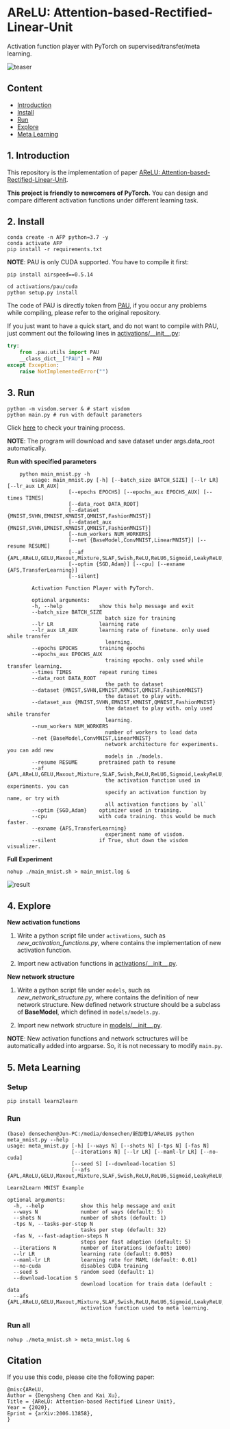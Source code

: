 # AReLU: Attention-based-Rectified-Linear-Unit

Activation function player with PyTorch on supervised/transfer/meta learning.

![teaser](pictures/teaser.png)

## Content

* [Introduction](#1)
* [Install](#2)
* [Run](#3)
* [Explore](#4)
* [Meta Learning](#5)

##  <h2 id="1">1. Introduction</h2>

This repository is the implementation of paper [AReLU: Attention-based-Rectified-Linear-Unit](https://arxiv.org/pdf/2006.13858.pdf).

**This project is friendly to newcomers of PyTorch.** You can design and compare different activation functions under different learning task.

## <h2 id="2">2. Install</h2>

```shell
conda create -n AFP python=3.7 -y
conda activate AFP
pip install -r requirements.txt
```

**NOTE**: PAU is only CUDA supported. You have to compile it first:

```shell
pip install airspeed==0.5.14 

cd activations/pau/cuda
python setup.py install
```

The code of PAU is directly token from [PAU](https://github.com/ml-research/pau.git), if you occur any problems while compiling, please refer to the original repository.

If you just want to have a quick start, and do not want to compile with PAU, just comment out the following lines in [activations/\_\_init\_\_.py](activations/__init__.py):

```python
try:
    from .pau.utils import PAU
    __class_dict__["PAU"] = PAU
except Exception:
    raise NotImplementedError("")
```

## <h2 id="3">3. Run</h2>

```shell
python -m visdom.server & # start visdom
python main.py # run with default parameters
```

Click [here](https://localhost:8097/) to check your training process.

**NOTE**: The program will download and save dataset under args.data_root automatically.

**Run with specified parameters**

```shell
    python main_mnist.py -h
        usage: main_mnist.py [-h] [--batch_size BATCH_SIZE] [--lr LR] [--lr_aux LR_AUX]
                    [--epochs EPOCHS] [--epochs_aux EPOCHS_AUX] [--times TIMES]
                    [--data_root DATA_ROOT]
                    [--dataset {MNIST,SVHN,EMNIST,KMNIST,QMNIST,FashionMNIST}]
                    [--dataset_aux {MNIST,SVHN,EMNIST,KMNIST,QMNIST,FashionMNIST}]
                    [--num_workers NUM_WORKERS]
                    [--net {BaseModel,ConvMNIST,LinearMNIST}] [--resume RESUME]
                    [--af {APL,AReLU,GELU,Maxout,Mixture,SLAF,Swish,ReLU,ReLU6,Sigmoid,LeakyReLU,ELU,PReLU,SELU,Tanh,RReLU,CELU,Softplus,PAU,all}]
                    [--optim {SGD,Adam}] [--cpu] [--exname {AFS,TransferLearning}]
                    [--silent]

        Activation Function Player with PyTorch.

        optional arguments:
        -h, --help            show this help message and exit
        --batch_size BATCH_SIZE
                                batch size for training
        --lr LR               learning rate
        --lr_aux LR_AUX       learning rate of finetune. only used while transfer
                                learning.
        --epochs EPOCHS       training epochs
        --epochs_aux EPOCHS_AUX
                                training epochs. only used while transfer learning.
        --times TIMES         repeat runing times
        --data_root DATA_ROOT
                                the path to dataset
        --dataset {MNIST,SVHN,EMNIST,KMNIST,QMNIST,FashionMNIST}
                                the dataset to play with.
        --dataset_aux {MNIST,SVHN,EMNIST,KMNIST,QMNIST,FashionMNIST}
                                the dataset to play with. only used while transfer
                                learning.
        --num_workers NUM_WORKERS
                                number of workers to load data
        --net {BaseModel,ConvMNIST,LinearMNIST}
                                network architecture for experiments. you can add new
                                models in ./models.
        --resume RESUME       pretrained path to resume
        --af {APL,AReLU,GELU,Maxout,Mixture,SLAF,Swish,ReLU,ReLU6,Sigmoid,LeakyReLU,ELU,PReLU,SELU,Tanh,RReLU,CELU,Softplus,PAU,all}
                                the activation function used in experiments. you can
                                specify an activation function by name, or try with
                                all activation functions by `all`
        --optim {SGD,Adam}    optimizer used in training.
        --cpu                 with cuda training. this would be much faster.
        --exname {AFS,TransferLearning}
                                experiment name of visdom.
        --silent              if True, shut down the visdom visualizer.
```

**Full Experiment**

```shell
nohup ./main_mnist.sh > main_mnist.log &
```

![result](pictures/result.png)

## <h2 id="4">4. Explore</h2>

**New activation functions**

1. Write a python script file under `activations`, such as *new_activation_functions.py*, where contains the implementation of new activation function.

2. Import new activation functions in [activations/\_\_init\_\_.py](activations/__init__.py).

**New network structure**

1. Write a python script file under `models`, such as *new_network_structure.py*, where contains the definition of new network structure. New defined network structure should be a subclass of **BaseModel**, which defined in `models/models.py`.

2. Import new network structure in [models/\_\_init\_\_.py](models/__init__.py).

**NOTE**: New activation functions and network sctructures will be automatically added into argparse. So, it is not necessary to modify `main.py`.

## <h2 id="5">5. Meta Learning</h2>

### Setup
```shell
pip install learn2learn
```

### Run
```shell
(base) densechen@Jun-PC:/media/densechen/新加卷1/AReLU$ python meta_mnist.py --help
usage: meta_mnist.py [-h] [--ways N] [--shots N] [-tps N] [-fas N]
                     [--iterations N] [--lr LR] [--maml-lr LR] [--no-cuda]
                     [--seed S] [--download-location S]
                     [--afs {APL,AReLU,GELU,Maxout,Mixture,SLAF,Swish,ReLU,ReLU6,Sigmoid,LeakyReLU,ELU,PReLU,SELU,Tanh,RReLU,CELU,Softplus,PAU}]

Learn2Learn MNIST Example

optional arguments:
  -h, --help            show this help message and exit
  --ways N              number of ways (default: 5)
  --shots N             number of shots (default: 1)
  -tps N, --tasks-per-step N
                        tasks per step (default: 32)
  -fas N, --fast-adaption-steps N
                        steps per fast adaption (default: 5)
  --iterations N        number of iterations (default: 1000)
  --lr LR               learning rate (default: 0.005)
  --maml-lr LR          learning rate for MAML (default: 0.01)
  --no-cuda             disables CUDA training
  --seed S              random seed (default: 1)
  --download-location S
                        download location for train data (default : data
  --afs {APL,AReLU,GELU,Maxout,Mixture,SLAF,Swish,ReLU,ReLU6,Sigmoid,LeakyReLU,ELU,PReLU,SELU,Tanh,RReLU,CELU,Softplus,PAU}
                        activation function used to meta learning.
```

### Run all
```
nohup ./meta_mnist.sh > meta_mnist.log &
```

## Citation
If you use this code, please cite the following paper:
```
@misc{AReLU,
Author = {Dengsheng Chen and Kai Xu},
Title = {AReLU: Attention-based Rectified Linear Unit},
Year = {2020},
Eprint = {arXiv:2006.13858},
}
```